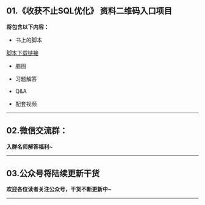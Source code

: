 ## 01.《收获不止SQL优化》 资料二维码入口项目

**将包含以下内容：**

- 书上的脚本

[脚本下载链接](https://pan.baidu.com/s/1b1GK3s)

- 脑图

- 习题解答

- Q&A

- 配套视频

---
## 02.微信交流群：

**入群名师解答福利~**


----
## 03.公众号将陆续更新干货

**欢迎各位读者关注公众号，干货不断更新中~**


---
